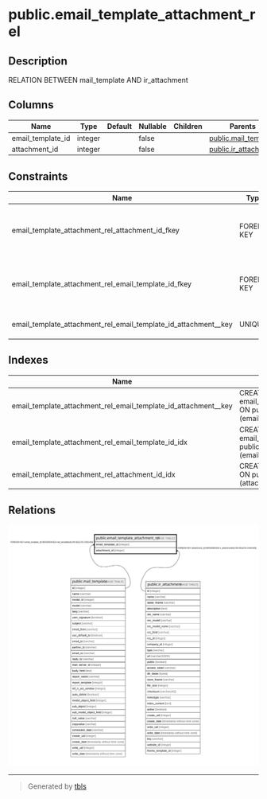 # public.email_template_attachment_rel

## Description

RELATION BETWEEN mail_template AND ir_attachment

## Columns

| Name | Type | Default | Nullable | Children | Parents | Comment |
| ---- | ---- | ------- | -------- | -------- | ------- | ------- |
| email_template_id | integer |  | false |  | [public.mail_template](public.mail_template.md) |  |
| attachment_id | integer |  | false |  | [public.ir_attachment](public.ir_attachment.md) |  |

## Constraints

| Name | Type | Definition |
| ---- | ---- | ---------- |
| email_template_attachment_rel_attachment_id_fkey | FOREIGN KEY | FOREIGN KEY (attachment_id) REFERENCES ir_attachment(id) ON DELETE CASCADE |
| email_template_attachment_rel_email_template_id_fkey | FOREIGN KEY | FOREIGN KEY (email_template_id) REFERENCES mail_template(id) ON DELETE CASCADE |
| email_template_attachment_rel_email_template_id_attachment__key | UNIQUE | UNIQUE (email_template_id, attachment_id) |

## Indexes

| Name | Definition |
| ---- | ---------- |
| email_template_attachment_rel_email_template_id_attachment__key | CREATE UNIQUE INDEX email_template_attachment_rel_email_template_id_attachment__key ON public.email_template_attachment_rel USING btree (email_template_id, attachment_id) |
| email_template_attachment_rel_email_template_id_idx | CREATE INDEX email_template_attachment_rel_email_template_id_idx ON public.email_template_attachment_rel USING btree (email_template_id) |
| email_template_attachment_rel_attachment_id_idx | CREATE INDEX email_template_attachment_rel_attachment_id_idx ON public.email_template_attachment_rel USING btree (attachment_id) |

## Relations

![er](public.email_template_attachment_rel.svg)

---

> Generated by [tbls](https://github.com/k1LoW/tbls)
